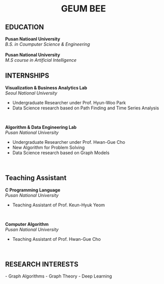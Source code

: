 <h1><div align="center">GEUM BEE</div></h1>

<h2>EDUCATION</h2>

**Pusan Natioanl University** </br>
_B.S. in Coumputer Science & Engineering_
</br>
</br>
**Pusan National University** </br>
_M.S course in Artificial Intelligence_
</br>

<h2>INTERNSHIPS</h2>

**Visualization & Business Analytics Lab** </br>
_Seoul National University_ </br>
- Undergraduate Researcher under Prof. Hyun-Woo Park
- Data Science research based on Path Finding and Time Series Analysis
</br>


**Algorithm & Data Engineering Lab** </br>
_Pusan National University_ </br>
- Undergraduate Researcher under Prof. Hwan-Gue Cho
- New Algorithm for Problem Solving
- Data Science research based on Graph Models
</br>

<h2>Teaching Assistant</h2>

**C Programming Language** </br>
_Pusan National University_
- Teaching Assistant of Prof. Keun-Hyuk Yeom
</br>

**Computer Algorithm** </br>
_Pusan National University_ </br>
- Teaching Assistant of Prof. Hwan-Gue Cho
</br>


<h2>RESEARCH INTERESTS</h2>
- Graph Algorithms
- Graph Theory
- Deep Learning
